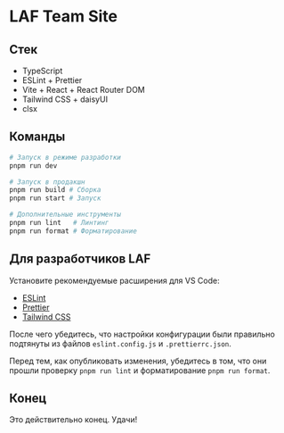 # LAF Team Site

## Стек

- TypeScript
- ESLint + Prettier
- Vite + React + React Router DOM
- Tailwind CSS + daisyUI
- clsx

## Команды

```bash
# Запуск в режиме разработки
pnpm run dev

# Запуск в продакшн
pnpm run build # Сборка
pnpm run start # Запуск

# Дополнительные инструменты
pnpm run lint   # Линтинг
pnpm run format # Форматирование
```

## Для разработчиков LAF

Установите рекомендуемые расширения для VS Code:

- [ESLint](https://marketplace.visualstudio.com/items?itemName=dbaeumer.vscode-eslint)
- [Prettier](https://marketplace.visualstudio.com/items?itemName=esbenp.prettier-vscode)
- [Tailwind CSS](https://marketplace.visualstudio.com/items?itemName=bradlc.vscode-tailwindcss)

После чего убедитесь, что настройки конфигурации были правильно подтянуты из файлов `eslint.config.js` и `.prettierrc.json`.

Перед тем, как опубликовать изменения, убедитесь в том, что они прошли проверку `pnpm run lint` и форматирование `pnpm run format`.

## Конец

Это действительно конец. Удачи!
